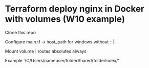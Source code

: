 # Terraform deploy nginx in Docker with volumes (W10 example)

Clone this repo

Configure main.tf -> host_path for windows without `:` | 

Mount volume | routes absolutes always

Example '/C/Users/nameuser/folderShared/folderIndex/'